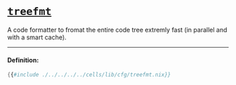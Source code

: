 # [`treefmt`][treefmt]

A code formatter to fromat the entire code tree extremly fast (in parallel and with a smart cache).

[treefmt]: https://github.com/numtide/treefmt

---

#### Definition:

```nix
{{#include ./../../../../cells/lib/cfg/treefmt.nix}}
```
